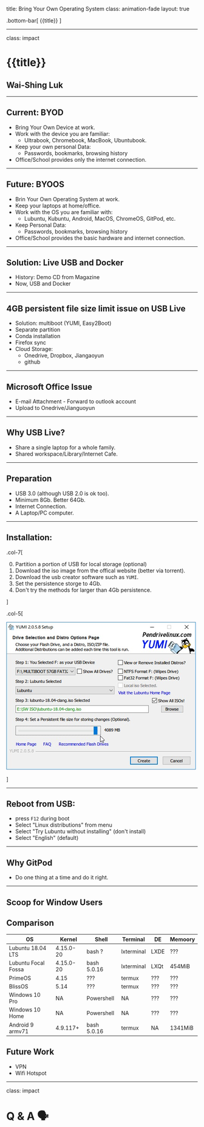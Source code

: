 title: Bring Your Own Operating System
class: animation-fade
layout: true

<!-- This slide will serve as the base layout for all your slides -->
.bottom-bar[
  {{title}}
]

---

class: impact

# {{title}}
## Wai-Shing Luk

---

## Current: BYOD

- Bring Your Own Device at work.
- Work with the device you are familiar:
    - Ultrabook, Chromebook, MacBook, Ubuntubook.
- Keep your own personal Data:
    - Passwords, bookmarks, browsing history
- Office/School provides only the internet connection.

---

## Future: BYOOS

- Brin Your Own Operating System at work.
- Keep your laptops at home/office.
- Work with the OS you are familiar with:
    - Lubuntu, Kubuntu, Android, MacOS, ChromeOS, GitPod, etc.
- Keep Personal Data:
    - Passwords, bookmarks, browsing history
- Office/School provides the basic hardware and internet connection.

---

## Solution: Live USB and Docker

- History: Demo CD from Magazine
- Now, USB and Docker

---

## 4GB persistent file size limit issue on USB Live

- Solution: multiboot (YUMI, Easy2Boot)
- Separate partition 
- Conda installation
- Firefox sync
- Cloud Storage:
    - Onedrive, Dropbox, Jiangaoyun
    - github

---

## Microsoft Office Issue

- E-mail Attachment - Forward to outlook account
- Upload to Onedrive/Jianguoyun

---

## Why USB Live?

- Share a single laptop for a whole family.
- Shared workspace/Library/Internet Cafe.

---

## Preparation

- USB 3.0 (although USB 2.0 is ok too).
- Minimum 8Gb. Better 64Gb.
- Internet Connection.
- A Laptop/PC computer.

---

## Installation:

.col-7[

0. Partition a portion of USB for local storage (optional)
1. Download the iso image from the offical website (better via torrent).
2. Download the usb creator software such as `YUMI`.
3. Set the persistence storge to 4Gb.
4. Don't try the methods for larger than 4Gb persistence.

]

.col-5[

![YUMI](lubuntu.pics/yumi.jpeg)

]

---

## Reboot from USB:
    
- press `F12` during boot
- Select "Linux distributions" from menu
- Select "Try Lubuntu without installing" (don't install)
- Select "English" (default)

---

## Why GitPod

- Do one thing at a time and do it right.

---

## Scoop for Window Users

## Comparison

| OS                  | Kernel    | Shell       | Terminal   | DE   | Memoory |
| ------------------- | --------- | ----------- | ---------- | ---- | ------- |
| Lubuntu 18.04 LTS   | 4.15.0-20 | bash ?      | lxterminal | LXDE | ???     |
| Lubuntu Focal Fossa | 4.15.0-20 | bash 5.0.16 | lxterminal | LXQt | 454MiB  |
| PrimeOS             | 4.15      | ???         | termux     | ???  | ???     |
| BlissOS             | 5.14      | ???         | termux     | ???  | ???     |
| Windows 10 Pro      | NA        | Powershell  | NA         | ???  | ???     |
| Windows 10 Home     | NA        | Powershell  | NA         | ???  | ???     |
| Android 9 armv71    | 4.9.117+  | bash 5.0.16 | termux     | NA   | 1341MiB |


## Future Work

- VPN
- Wifi Hotspot

---

class: impact

Q & A 🗣️
==========
